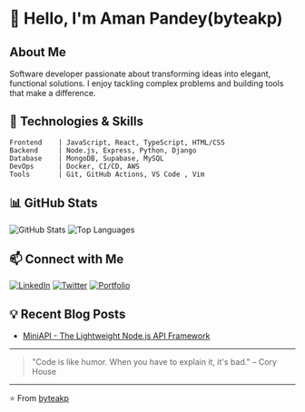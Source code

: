 # 👋 Hello, I'm Aman Pandey(byteakp)

## About Me
Software developer passionate about transforming ideas into elegant, functional solutions. I enjoy tackling complex problems and building tools that make a difference.

## 🚀 Technologies & Skills
```
Frontend    | JavaScript, React, TypeScript, HTML/CSS
Backend     | Node.js, Express, Python, Django
Database    | MongoDB, Supabase, MySQL
DevOps      | Docker, CI/CD, AWS
Tools       | Git, GitHub Actions, VS Code , Vim
```
## 📊 GitHub Stats
![GitHub Stats](https://github-readme-stats.vercel.app/api?username=byteakp&show_icons=true&theme=dracula)
![Top Languages](https://github-readme-stats.vercel.app/api/top-langs/?username=byteakp&layout=compact&theme=dracula)

## 📫 Connect with Me
[![LinkedIn](https://img.shields.io/badge/LinkedIn-0077B5?style=for-the-badge&logo=linkedin&logoColor=white)](https://linkedin.com/in/amanxxpandey)
[![Twitter](https://img.shields.io/badge/Twitter-1DA1F2?style=for-the-badge&logo=twitter&logoColor=white)](https://x.com/AmanPandey_x)
[![Portfolio](https://img.shields.io/badge/Portfolio-000000?style=for-the-badge&logo=About.me&logoColor=white)](https://mine-portfolio-beta.vercel.app/)

## 💡 Recent Blog Posts
<!-- BLOG-POST-LIST:START -->
- [MiniAPI - The Lightweight Node.js API Framework](https://amansnew.hashnode.dev/miniapi-the-lightweight-nodejs-api-framework)
<!-- BLOG-POST-LIST:END -->

---

> "Code is like humor. When you have to explain it, it's bad." – Cory House

---

⭐️ From [byteakp](https://github.com/byteakp)
